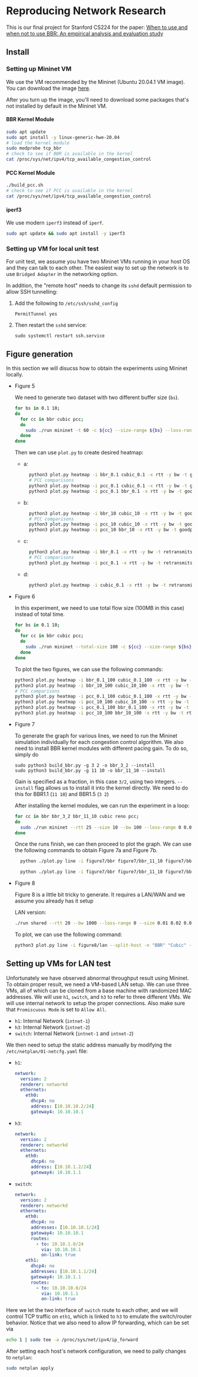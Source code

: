 # Reproducing Network Research
This is our final project for Stanford CS224 for the paper:
[When to use and when not to use BBR: An empirical analysis
and evaluation study](https://www3.cs.stonybrook.edu/~arunab/papers/imc19_bbr.pdf)

## Install

### Setting up Mininet VM
We use the VM recommended by the Mininet (Ubuntu 20.04.1 VM image). You can download the image
[here](https://github.com/mininet/mininet/releases/tag/2.3.0).

After you turn up the image, you'll need to download some packages that's not
installed by default in the Mininet VM.

#### BBR Kernel Module
```bash
sudo apt update
sudo apt install -y linux-generic-hwe-20.04
# load the kernel module
sudo modprobe tcp_bbr
# check to see if BBR is available in the kernel
cat /proc/sys/net/ipv4/tcp_available_congestion_control
```

#### PCC Kernel Module
```bash
./build_pcc.sh
# check to see if PCC is available in the kernel
cat /proc/sys/net/ipv4/tcp_available_congestion_control
```

#### iperf3
We use modern `iperf3` instead of `iperf`.

```bash
sudo apt update && sudo apt install -y iperf3
```


### Setting up VM for local unit test
For unit test, we assume you have two Mininet VMs running in your host OS and they can talk
to each other. The easiest way to set up the network is to use `Bridged Adapter` in the
networking option.

In addition, the "remote host" needs to change its `sshd` default permission to allow SSH
tunnelling:

1. Add the following to `/etc/ssh/sshd_config`
    ```
    PermitTunnel yes
    ```
2. Then restart the `sshd` service:
    ```
    sudo systemctl restart ssh.service
    ```


## Figure generation
In this section we will disucss how to obtain the experiments using Mininet locally.

- Figure 5

  We need to generate two dataset with two different buffer size (`bs`).

  ```bash
  for bs in 0.1 10;
  do
    for cc in bbr cubic pcc;
    do
      sudo ./run mininet -t 60 -c ${cc} --size-range ${bs} --loss-range 0 -o ${cc}_${bs}
    done
  done
  ```

  Then we can use `plot.py` to create desired heatmap:

  - a:
    
    ```bash
      python3 plot.py heatmap -i bbr_0.1 cubic_0.1 -x rtt -y bw -t goodput -o figure5a.pdf
      # PCC comparisons
      python3 plot.py heatmap -i pcc_0.1 cubic_0.1 -x rtt -y bw -t goodput -o figure5a_pcc.pdf
      python3 plot.py heatmap -i pcc_0.1 bbr_0.1 -x rtt -y bw -t goodput -o figure5a_pcc_bbr.pdf
    ```

  - b:

    ```bash
      python3 plot.py heatmap -i bbr_10 cubic_10 -x rtt -y bw -t goodput -o figure5b.pdf
      # PCC comparisons
      python3 plot.py heatmap -i pcc_10 cubic_10 -x rtt -y bw -t goodput -o figure5b_pcc.pdf
      python3 plot.py heatmap -i pcc_10 bbr_10 -x rtt -y bw -t goodput -o figure5b_pcc_bbr.pdf
    ```

  - c:
     
    ```bash
      python3 plot.py heatmap -i bbr_0.1 -x rtt -y bw -t retransmits -o figure5c.pdf
      # PCC comparisons
      python3 plot.py heatmap -i pcc_0.1 -x rtt -y bw -t retransmits -o figure5cd_pcc.pdf
    ```

  - d:
     
    ```bash
      python3 plot.py heatmap -i cubic_0.1 -x rtt -y bw -t retransmits -o figure5d.pdf
    ```

- Figure 6

  In this experiment, we need to use total flow size (100MB in this case) instead of total time.

  ```bash
  for bs in 0.1 10;
  do
    for cc in bbr cubic pcc;
    do
      sudo ./run mininet --total-size 100 -c ${cc} --size-range ${bs} --loss-range 0 -o ${cc}_${bs}_100
    done
  done
  ```

  To plot the two figures, we can use the following commands:

  ```bash
  python3 plot.py heatmap -i bbr_0.1_100 cubic_0.1_100 -x rtt -y bw -t rtt -o figure6a.pdf
  python3 plot.py heatmap -i bbr_10_100 cubic_10_100 -x rtt -y bw -t rtt -o figure6b.pdf
  # PCC comparisons
  python3 plot.py heatmap -i pcc_0.1_100 cubic_0.1_100 -x rtt -y bw -t rtt -o figure6a_pcc.pdf
  python3 plot.py heatmap -i pcc_10_100 cubic_10_100 -x rtt -y bw -t rtt -o figure6b_pcc.pdf
  python3 plot.py heatmap -i pcc_0.1_100 bbr_0.1_100 -x rtt -y bw -t rtt -o figure6a_pcc_bbr.pdf
  python3 plot.py heatmap -i pcc_10_100 bbr_10_100 -x rtt -y bw -t rtt -o figure6b_pcc_bbr.pdf
  ```

- Figure 7

  To generate the graph for various lines, we need to run the Mininet simulation individually for
  each congestion control algorithm. We also need to install BBR kernel modules with different pacing
  gain. To do so, simply do
  
  ```
  sudo python3 build_bbr.py -g 3 2 -o bbr_3_2 --install
  sudo python3 build_bbr.py -g 11 10 -o bbr_11_10 --install
  ```
  Gain is specified as a fraction, in this case `3/2`, using two integers. `--install` flag allows us
  to install it into the kernel directly. We need to do this for BBR1.1 (`11 10`) and  BBR1.5 (`3 2`)
  
  After installing the kernel modules, we can run the experiment in a loop:

  ```bash
  for cc in bbr bbr_3_2 bbr_11_10 cubic reno pcc;
  do
    sudo ./run mininet --rtt 25 --size 10 --bw 100 --loss-range 0 0.01 0.02 0.05 0.12 0.18 0.25 0.35 0.45 -o figure7/${cc}/ -c ${cc};
  done
  ```

  Once the runs finish, we can then proceed to plot the graph. We can use the
  following commands to obtain Figure 7a and Figure 7b.

  ```bash
    python ./plot.py line -i figure7/bbr figure7/bbr_11_10 figure7/bbr_3_2/ figure7/cubic/ figure7/reno figure7/pcc -n "BBR" "BBR1.1" "BBR1.5" "Cubic" "Reno" "PCC" -x loss -y goodput -o figure7a.pdf

    python ./plot.py line -i figure7/bbr figure7/bbr_11_10 figure7/bbr_3_2/ figure7/cubic/ figure7/reno figure7/pcc -n "BBR" "BBR1.1" "BBR1.5" "Cubic" "Reno" "PCC" -x loss -y retransmits -o figure7b.pdf
  ```


- Figure 8
   
  Figure 8 is a little bit tricky to generate. It requires a LAN/WAN and we assume you already has it setup

  LAN version:
    
  ```bash
  ./run shared --rtt 20 --bw 1000 --loss-range 0 --size 0.01 0.02 0.04 0.08 0.1 0.5 1 5 10 --switch 10.10.10.1 --h2 10.10.10.4 --remote-host 10.10.1.2 --cc2 cubic -c bbr -o figure8/lan
  ```

  To plot, we can use the following command:
    
  ```bash
  python3 plot.py line -i figure8/lan --split-host -n "BBR" "Cubic" -x buffer_size -y goodput -o figure8c.pdf --add-total --logx
  ```


## Setting up VMs for LAN test

Unfortunately we have observed abnormal throughput result using Mininet. To obtain proper result, we need a VM-based LAN setup.
We can use three VMs, all of which can be cloned from a base machine with randomized MAC addresses. We will use `h1`, `switch`,
and `h3` to refer to three different VMs. We will use internal network to setup the proper connections. Also make sure that
`Promiscuous Mode` is set to `Allow All`.

- `h1`: Internal Network (`intnet-1`)
- `h3`: Internal Network (`intnet-2`)
- `switch`: Internal Network (`intnet-1` and `intnet-2`)

We then need to setup the static address manually by modifying the `/etc/netplan/01-netcfg.yaml` file:

- `h1`:

  ```yaml
  network:
    version: 2
    renderer: networkd
    ethernets:
      eth0:
        dhcp4: no
        address: [10.10.10.2/24]
        gateway4: 10.10.10.1
  ```

- `h3`:
  
  ```yaml
  network:
    version: 2
    renderer: networkd
    ethernets:
      eth0:
        dhcp4: no
        address: [10.10.1.2/24]
        gateway4: 10.10.1.1
  ```

- `switch`:

  ```yaml
  network:
    version: 2
    renderer: networkd
    ethernets:
      eth0:
        dhcp4: no
        addresses: [10.10.10.1/24]
        gateway4: 10.10.10.1
        routes:
          - to: 10.10.1.0/24
            via: 10.10.10.1
            on-link: true
      eth1:
        dhcp4: no
        addresses: [10.10.1.1/24]
        gateway4: 10.10.1.1
        routes:
          - to: 10.10.10.0/24
            via: 10.10.1.1
            on-link: true

  ```

Here we let the two interface of `switch` route to each other, and we will control TCP traffic on `eth1`, which is linked to `h3` to
emulate the switch/router behavior. Notice that we also need to allow IP forwarding, which can be set via

```sh
echo 1 | sudo tee -a /proc/sys/net/ipv4/ip_forward
```

After setting each host's network configuration, we need to pally changes to `netplan`:

```sh
sudo netplan apply
```
